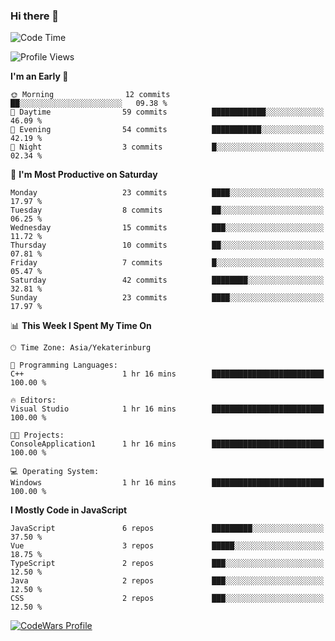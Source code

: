 ### Hi there 👋

<!--START_SECTION:waka-->
![Code Time](http://img.shields.io/badge/Code%20Time-200%20hrs%2039%20mins-blue)

![Profile Views](http://img.shields.io/badge/Profile%20Views-0-blue)

**I'm an Early 🐤** 

```text
🌞 Morning                12 commits          ██░░░░░░░░░░░░░░░░░░░░░░░   09.38 % 
🌆 Daytime                59 commits          ████████████░░░░░░░░░░░░░   46.09 % 
🌃 Evening                54 commits          ███████████░░░░░░░░░░░░░░   42.19 % 
🌙 Night                  3 commits           █░░░░░░░░░░░░░░░░░░░░░░░░   02.34 % 
```
📅 **I'm Most Productive on Saturday** 

```text
Monday                   23 commits          ████░░░░░░░░░░░░░░░░░░░░░   17.97 % 
Tuesday                  8 commits           ██░░░░░░░░░░░░░░░░░░░░░░░   06.25 % 
Wednesday                15 commits          ███░░░░░░░░░░░░░░░░░░░░░░   11.72 % 
Thursday                 10 commits          ██░░░░░░░░░░░░░░░░░░░░░░░   07.81 % 
Friday                   7 commits           █░░░░░░░░░░░░░░░░░░░░░░░░   05.47 % 
Saturday                 42 commits          ████████░░░░░░░░░░░░░░░░░   32.81 % 
Sunday                   23 commits          ████░░░░░░░░░░░░░░░░░░░░░   17.97 % 
```


📊 **This Week I Spent My Time On** 

```text
🕑︎ Time Zone: Asia/Yekaterinburg

💬 Programming Languages: 
C++                      1 hr 16 mins        █████████████████████████   100.00 % 

🔥 Editors: 
Visual Studio            1 hr 16 mins        █████████████████████████   100.00 % 

🐱‍💻 Projects: 
ConsoleApplication1      1 hr 16 mins        █████████████████████████   100.00 % 

💻 Operating System: 
Windows                  1 hr 16 mins        █████████████████████████   100.00 % 
```

**I Mostly Code in JavaScript** 

```text
JavaScript               6 repos             █████████░░░░░░░░░░░░░░░░   37.50 % 
Vue                      3 repos             █████░░░░░░░░░░░░░░░░░░░░   18.75 % 
TypeScript               2 repos             ███░░░░░░░░░░░░░░░░░░░░░░   12.50 % 
Java                     2 repos             ███░░░░░░░░░░░░░░░░░░░░░░   12.50 % 
CSS                      2 repos             ███░░░░░░░░░░░░░░░░░░░░░░   12.50 % 
```




<!--END_SECTION:waka-->

[![CodeWars Profile](https://www.codewars.com/users/jange4ik/badges/small)](https://www.codewars.com/users/jange4ik)
